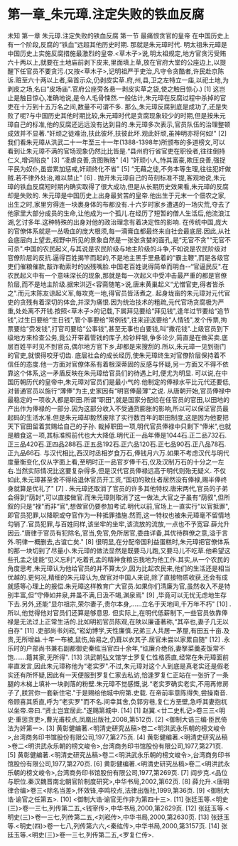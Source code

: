 # 第一章_朱元璋.注定失败的铁血反腐

未知
第一章
朱元璋.注定失败的铁血反腐
第一节
最痛恨贪官的皇帝
在中国历史上有一个阶段,反腐的“铁血"远超其他历史时期.
那就是朱元璋时代.
明太祖朱元璋是中国历史上实施反腐措施最激烈的皇帝.<草木子>说,明太祖规定,地方官贪污受贿六十两以上,就要在土地庙前剥下皮来,里面填上草,放在官府大堂的公座边上,以提醒下任官员不要贪污.(又按<草木子>,记明祖严于吏治,凡守令贪酷者,许民赴京陈诉.赃至六十两以上者,枭首示众,仍剥皮实草.府,州,县,卫之左特立一庙,以祀土地,为剥皮之场,名曰“皮场庙".官府公座旁各悬一剥皮实草之袋,使之触目惊心.)
[1]
这岂止是触目惊心,准确地说,是令人毛骨悚然.一般估计,朱元璋在反腐过程中杀掉的官吏在十万到十五万名之间,数量不可谓不多.
那么,朱元璋反腐到底是成功了,还是失败了呢?与中国历史其他时期比较,朱元璋时代是贪腐现象较少的时期,但是按朱元璋自己的标准,他的反腐还远远没有达到目的.朱元璋多次表示,官员队伍的治理整顿成效并不显著.“奸顽之徒难治,扶此彼坏,扶彼此坏.观此奸顽,虽神明亦将何如!"
[2]
我们看朱元璋从洪武二十一年至三十一年(1388-1398年)所颁布的多道榜文,可以看到让朱元璋不满的官场现象仍然比比皆是.“县州府行省官吏在职役者,往往倒持仁义,增词陷良"
[3]
“凌虐良善,贪图贿赂"
[4]
“奸顽小人,恃其富豪,欺压良善,强捉平民为奴仆,虽尝累加惩戒,奸顽终化不省"
[5]
“无藉之徒,不务本等生理,往往犯奸做贼.若不律外处治,难以禁止"
[6]
.
抛开朱元璋自己的苛刻标准不提,客观地说,朱元璋的铁血反腐短时期内确实取得了很大成功,但是从长期历史效果看,朱元璋的反腐却是失败的.
朱元璋是中国历史上出身最贫苦的皇帝.他出生于元末一个佃农之家,出生之时,家里穷得连一块裹身体的布都没有.十六岁时家乡遭遇的一场灾荒,夺去了他家里大部分成员的生命,让他成为一个孤儿.在经历了短暂的僧人生活后,他流浪江湖,乞讨多年.这种特殊的出身对他的政治理念有着决定性的影响.
在传统中国,庞大的官僚体系就是一丛吸血的庞大根须,每一滴膏血都最终来自社会最底层.因此,从社会底层向上望去,视野中所见的景象自然是一张张贪婪的面孔,是“无官不贪"“无官不可杀".中国的农民起义,与其说是农民阶级与地主阶级的斗争,不如说是农民阶级对官僚阶层的反抗.逼得百姓揭竿而起的,不是地主黑手里悬着的“霸主鞭",而是各级官吏们催粮催款,敲诈勒索时的凶残嘴脸.中国老百姓说得简单而明白--“官逼民反".在农民起义中有一个意味深长的现象,那就是每一次起义中受冲击最严重的都是官僚阶层,而不是地主阶级.据宋洪迈<容斋随笔>说,唐末黄巢起义“尤憎官吏,得者皆杀之".而元末陈友谅起义军,每攻克一地,得官员皆活煮之.
起身垅亩的朱元璋对元代官吏的贪残有着深切的体会,并深为痛恨.因为统治技术的粗疏,元代官场贪腐极为严重,处处离不开钱.按照<草木子>的记载,下属拜见要给“拜见钱",逢年过节要给“追节钱",过生日要给“生日钱",管个事要给“常例钱",往来迎送要给“人情钱",发个传票,拘票要给“赍发钱",打官司要给“公事钱",甚至无事也白要钱,叫“撒花钱".上级官员到下级地方来检查公务,竟公开带着管钱的库子,检钞秤银,争多论少,简直是在做买卖.底层百姓平时见不到官员,偶尔地方官下乡,却都是来搜刮的.所以,朱元璋一见到衙门的官吏,就恨得咬牙切齿.
底层社会的成长经历,使朱元璋终生对官僚阶层保持着不信任的态度.他一方面对官僚体系有着根深蒂固的反感与怀疑,另一方面又不得不依靠这个体系,这一矛盾反映在朱元璋给官员们的待遇上时,便尤为明显.
可以说,在中国历朝历代的皇帝中,朱元璋对官员们是最小气的.他制定的俸禄水平比元代还要低,对普通官员以施行“薄俸"为主,史家因有“明官俸最薄"之说.
从唐朝开始,官员俸禄中最稳定的一项收入都是职田.所谓“职田",就是国家分配给在任官员的官田,以田地的产出作为俸禄的一部分.因为这部分收入不受通货膨胀的影响,所以可以保证官员最起码的生活水准.但是朱元璋却毅然废除了实行数百年的职田制度,这是因为他要把天下官田留着赏赐给自己的子孙.
裁掉职田一项,明代官员俸禄中只剩下“俸米",也就是粮食这一项,其标准照前代也大大降低.明代正一品年俸是1044石.正二品732石.正三品420石.正四品288石.正五品192石.正六品120石.正七品90石.正八品78石.正九品66石.
与汉代相比,西汉时丞相岁食万石,俸钱月六万.如果不考虑汉代与明代度量衡变化,仅从字面上看,至明时正一品官岁俸千石,仅及汉制万石的十分之一左右.当然实际情况比这要复杂得多,但是汉代官员俸禄远高于明代则殆无疑义.
不仅如此,朱元璋甚至舍不得给退休官员开工资,“国初的致仕者居然没有俸禄,赐半俸终身就算是优礼了"
[7]
.
朱元璋还取消了官员的许多其他特权.唐宋两代,官员的子弟会得到“荫封",可以直接做官.而朱元璋则取消了这一做法,大官之子虽有“荫叙",但所叙的只是“禄"而非“官",想做官仍要参加考试.明代以前,官场上一直实行“以官抵罪",即官员犯罪,以降职或夺官作为一种抵罪措施.然而,这一特权也被朱元璋毫不留情地勾销了.官员犯罪,与百姓同样,该坐牢的坐牢,该流放的流放,一点也不予宽容.薛允升因云.“唐律于官员有犯除名,官当,免官,免所居官,委曲详备,其优待群僚之意,溢于言外.明律一概删去,古谊亡矣."
[8]
很明显,在分配帝国利益蛋糕时,朱元璋把官僚体系的那一块切到了尽量小.朱元璋的做法显然是既要马儿跑,又要马儿不吃草.他希望这些孔孟之徒能“见义忘利",吃着孔孟的精神食粮忘我地为他工作.其实,从一个农民的角度思考,朱元璋认为他给官员的并不算太少,因为比起农民来,他们的生活还是相当优越的.更何况,精细的朱元璋认为,做官对中国人来说,除了直接物质收获,还会有成就感等心理上的报偿.朱元璋这样教育广大官员.如果你们清廉为官,虽然收入不是特别丰富,但“守俸如井泉,井虽不满,日汲不竭,渊泉焉"
[9]
,毕竟可以无忧无虑地生存下去.另外,还能“显尔祖宗,荣尔妻子,贵尔本身,......立名于天地间,千万年不朽"
[10]
.所以,他觉得他对官员们还算是够意思.
但实际上,在明代低薪制下,一些官员依靠俸禄是无法过上正常生活的.比如明初官员陈观,在陕以廉谨著称,“其卒也,妻子几无以自存"
[11]
.吏部尚书刘崧,“崧幼博学,天性廉慎.兄弟三人共居一茅屋,有田五十亩.及贵,无所增益.十年一布被,鼠伤,始易之,仍葺以衣其子.居官未尝以家累自随"
[12]
.永乐时的户部尚书兼右副都御史秦纮当官四十余年,“纮廉介绝俗,妻孥菜羹麦饭常不饱.......籍其家,无所得".
[13]
洪武朝弘文馆学士罗复仁性格质直,经常在朱元璋面前率直发言,因此朱元璋称他为“老实罗".不过,朱元璋对这个人到底是真老实还是假老实还有所怀疑,因此有一天便服到罗复仁家去私访,恰逢罗复仁正站在一张折了一条腿的木梯上填补一块剥落的粉壁.朱元璋不觉感慨,说.“老实罗确实老实,不用再修房子了,朕赏你一套新住宅."于是赐给他城中府第.史载.
在帝前率意陈得失,尝操南音.帝顾喜其质直,呼为“老实罗"而不名.间幸其舍,负郭穷巷,复仁方垩壁,急呼其妻抱杌以坐帝.帝曰.“贤士岂宜居此."遂赐第城中.
[14]
[1]
赵翼.<廿二史札记>卷三三<明史·重惩贪吏>,曹光甫校点,凤凰出版社,2008,第512页.
[2]
<御制大诰三编·臣民倚法为奸第一>.
[3]
黄彰健编著.<明清史研究丛稿>卷二<明洪武永乐朝的榜文峻令>,台湾商务印书馆股份有限公司,1977,第275页.
[4]
黄彰健编著.<明清史研究丛稿>卷二<明洪武永乐朝的榜文峻令>,台湾商务印书馆股份有限公司,1977,第271页.
[5]
黄彰健编著.<明清史研究丛稿>卷二<明洪武永乐朝的榜文峻令>,台湾商务印书馆股份有限公司,1977,第270页.
[6]
黄彰健编著.<明清史研究丛稿>卷二<明洪武永乐朝的榜文峻令>,台湾商务印书馆股份有限公司,1977,第269页.
[7]
阎步克.<品位与职位.秦汉魏晋南北朝官阶制度研究>,中华书局,2002,第62页.
[8]
薛允升.<唐明律合编>卷三<除名当差>,怀效锋,李鸣校点,法律出版社,1999,第36页.
[9]
<御制大诰·谕官之任第五>.
[10]
<御制大诰·谕官无作非为第四十三>.
[11]
张廷玉等.<明史(三)>卷一三七,列传第二五,<钱宰传>,中华书局,2000,第2629页.
[12]
张廷玉等.<明史(三)>卷一三七,列传第二五,<刘崧传>,中华书局,2000,第2630页.
[13]
张廷玉等.<明史(四)>卷一七八,列传第六六,<秦纮传>,中华书局,2000,第3157页.
[14]
张廷玉等.<明史(三)>卷一三七,列传第二五,<罗复仁传>.